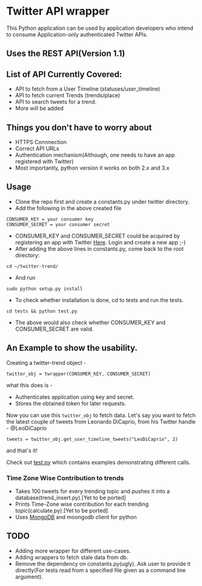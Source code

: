 # Twitter API wrapper

This Python application can be used by application developers who intend to consume Application-only authenticated Twitter APIs.

## Uses the REST API(Version 1.1)

## List of API Currently Covered:

* API to fetch from a User Timeline (statuses/user_timeline)
* API to fetch current Trends (trends/place)
* API to search tweets for a trend.
* More will be added

## Things you don't have to worry about

* HTTPS Connnection
* Correct API URLs
* Authentication mechanism(Although, one needs to have an app registered with Twitter)
* Most importantly, python version it works on both 2.x and 3.x

## Usage

* Clone the repo first and create a constants.py under twitter directory.
* Add the following in the above created file
```
CONSUMER_KEY = your consumer key
CONSUMER_SECRET = your consumer secret
```
* CONSUMER_KEY and CONSUMER_SECRET could be acquired by registering an app with Twitter [Here](https://apps.twitter.com/). Login and create a new app ;-)
* After adding the above lines in constants.py, come back to the root directory:
```
cd ~/twitter-trend/
```
* And run
```
sudo python setup.py install
```
* To check whether installation is done, cd to tests and run the tests.
```
cd tests && python test.py
```
* The above would also check whether CONSUMER_KEY and CONSUMER_SECRET are valid.


## An Example to show the usability.
Creating a twitter-trend object -
```
twitter_obj = twrapper(CONSUMER_KEY, CONSUMER_SECRET)
```
what this does is -
* Authenticates application using key and secret.
* Stores the obtained token for later requests.

Now you can use this `twitter_obj` to fetch data.
Let's say you want to fetch the latest couple of tweets from Leonardo DiCaprio, from his Twitter handle - @LeoDiCaprio

```
tweets = twitter_obj.get_user_timeline_tweets("LeoDiCaprio", 2)

```
and that's it!

Check out [test.py](https://github.com/abhi11/twitter-trend/blob/master/tests/test.py) which contains examples demonstrating different calls.

### Time Zone Wise Contribution to trends

* Takes 100 tweets for every trending topic and pushes it into a database(trend_insert.py).[Yet to be ported]
* Prints Time-Zone wise contribution for each trending topic(calculate.py).[Yet to be ported]
* Uses [MongoDB](http://www.mongodb.org/ "MongoDB") and moongodb client for python

## TODO
* Adding more wrapper for different use-cases.
* Adding wrappers to fetch stale data from db.
* Remove the dependency on constants.py(ugly). Ask user to provide it directly(For tests read from s specified file given as a command line argument).
